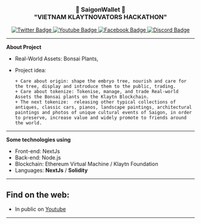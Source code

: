 <h3 align="center">👋   SaigonWallet   👋 <br/> "VIETNAM KLAYTNOVATORS HACKATHON" </h3>

<div id="badges" align="center">
  <a href="https://twitter.com/saigonwallet">
    <img src="https://img.shields.io/badge/Twitter-blue?style=for-the-badge&logo=twitter&logoColor=white" alt="Twitter Badge"/>
  </a>
  <a href="https://youtube.com/@saigonwallet">
    <img src="https://img.shields.io/badge/YouTube-red?style=for-the-badge&logo=youtube&logoColor=white" alt="Youtube Badge"/>
  </a>
  <a href="https://facebook.com/saigonwallet">
    <img src="https://img.shields.io/badge/Facebook-black?style=for-the-badge&logo=facebook&logoColor=white" alt="Facebook Badge"/>
  </a>
  <a href="https://discord.gg/wChX3tqdKp">
    <img src="https://img.shields.io/badge/Discord-blue?style=for-the-badge&logo=discord&logoColor=white" alt="Discord Badge"/>
  </a>
  <br/>
</div>

---
**About Project**
- Real-World Assets: Bonsai Plants,
- Project idea:
  
      + Care about origin: shape the embryo tree, nourish and care for the tree, display and introduce them to the public, trading.
      + Care about tokenize: Tokenise, manage, and trade Real-world Assets the Bonsai plants on the Klaytn Blockchain.
      + The next tokenize:  releasing other typical collections of antiques, classic cars, pianos, landscape paintings, architectural paintings and photos of unique cultural events of Saigon, in order to preserve, increase value and widely promote to friends around the world.

---
**Some technologies using**
 - Front-end: NextJs
 - Back-end: Node.js
 - Blockchain: Ethereum Virtual Machine / Klaytn Foundation
 - Languages: **NextJs** / **Solidity** 
---
Find on the web:
-----------------------
- In public on <a href="https://youtube.com/@saigonwallet">Youtube</a>
-----------------------
